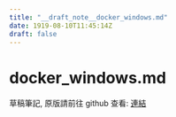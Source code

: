 ```yaml
---
title: "__draft_note__docker_windows.md"
date: 1919-08-10T11:45:14Z
draft: false
---
```


# docker_windows.md

草稿筆記, 原版請前往 github 查看: [連結](https://github.com/tinghaolai/just-random-note/blob/master/docker/docker_windows.md)